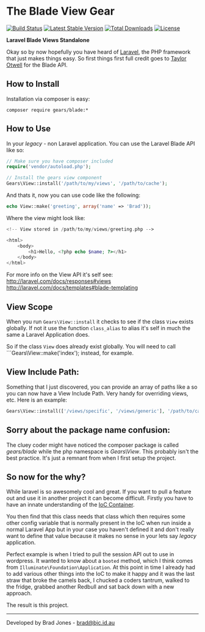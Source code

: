 The Blade View Gear
================================================================================
[![Build Status](https://travis-ci.org/phpgearbox/view.svg)](https://travis-ci.org/phpgearbox/view)
[![Latest Stable Version](https://poser.pugx.org/gears/view/v/stable.svg)](https://packagist.org/packages/gears/view)
[![Total Downloads](https://poser.pugx.org/gears/view/downloads.svg)](https://packagist.org/packages/gears/view)
[![License](https://poser.pugx.org/gears/view/license.svg)](https://packagist.org/packages/gears/view)

**Laravel Blade Views Standalone**

Okay so by now hopefully you have heard of [Laravel](http://laravel.com/),
the PHP framework that just makes things easy. So first things first full credit
goes to [Taylor Otwell](https://github.com/taylorotwell) for the Blade API.

How to Install
--------------------------------------------------------------------------------
Installation via composer is easy:

	composer require gears/blade:*

How to Use
--------------------------------------------------------------------------------
In your *legacy* - non Laravel application.
You can use the Laravel Blade API like so:

```php
// Make sure you have composer included
require('vendor/autoload.php');

// Install the gears view component
Gears\View::install('/path/to/my/views', '/path/to/cache');
```

And thats it, now you can use code like the following:

```php
echo View::make('greeting', array('name' => 'Brad'));
```

Where the view might look like:

```php
<!-- View stored in /path/to/my/views/greeting.php -->

<html>
    <body>
        <h1>Hello, <?php echo $name; ?></h1>
    </body>
</html>
```

For more info on the View API it's self see:
http://laravel.com/docs/responses#views
http://laravel.com/docs/templates#blade-templating

View Scope
--------------------------------------------------------------------------------
When you run ```Gears\View::install``` it checks to see if the class ```View```
exists globally. If not it use the function ```class_alias``` to alias it's self
in much the same a Laravel Application does.

So if the class ```View``` does already exist globally.
You will need to call ```Gears\View::make('index'); instead, for example.

View Include Path:
--------------------------------------------------------------------------------
Something that I just discovered, you can provide an array of paths like a
so you can now have a View Include Path. Very handy for overriding views, etc.
Here is an example:

```php
Gears\View::install(['/views/specific', '/views/generic'], '/path/to/cache');
```

Sorry about the package name confusion:
--------------------------------------------------------------------------------
The cluey coder might have noticed the composer package is called *gears/blade*
while the php namespace is *Gears\View*. This probably isn't the best practice.
It's just a remnant from when I first setup the project.

So now for the why?
--------------------------------------------------------------------------------
While laravel is so awesomely cool and great. If you want to pull a feature out
and use it in another project it can become difficult. Firstly you have to have
an innate understanding of the [IoC Container](http://laravel.com/docs/ioc).

You then find that this class needs that class which then requires some other
config variable that is normally present in the IoC when run inside a normal
Laravel App but in your case you haven't defined it and don't really want
to define that value because it makes no sense in your lets say *legacy*
application.

Perfect example is when I tried to pull the session API out to use in wordpress.
It wanted to know about a ```booted``` method, which I think comes from
```Illuminate\Foundation\Application```. At this point in time I already had to
add various other things into the IoC to make it happy and it was the last straw
that broke the camels back, I chucked a coders tantrum, walked to the fridge,
grabbed another Redbull and sat back down with a new approach.

The result is this project.

--------------------------------------------------------------------------------
Developed by Brad Jones - brad@bjc.id.au